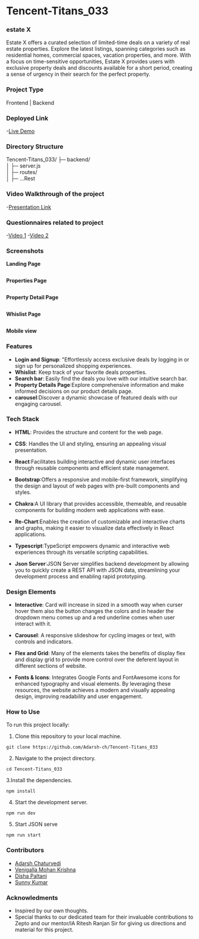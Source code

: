 # Tencent-Titans_033

### estate X

Estate X offers a curated selection of limited-time deals on a variety of real estate properties. Explore the latest listings, spanning categories such as residential homes, commercial spaces, vacation properties, and more. With a focus on time-sensitive opportunities, Estate X provides users with exclusive property deals and discounts available for a short period, creating a sense of urgency in their search for the perfect property.

### Project Type

Frontend | Backend

### Deployed Link

-[Live Demo ](https://estate-x.netlify.app/)

### Directory Structure

Tencent-Titans_033/
├─ backend/  
│ ├─ server.js  
│ ├─ routes/  
│
├─ ...Rest

### Video Walkthrough of the project

-[Presentation Link]()

### Questionnaires related to project

-[Video 1]() -[Video 2]()

### Screenshots

**Landing Page**

<img src="./src/assets/Images/Landing-1.png" alt="">

**Properties Page**

<img src="./src/assets/Images/property.png" alt="">

**Property Detail Page**

<img src="./src/assets/Images/propertyDetails.png" alt="">

**Whislist Page**

<img src="./src/assets/Images/Wishlist.png" alt="">

**Mobile view**
<img src="./src/assets/Images/Mobile view.png" alt="">

### Features

- **Login and Signup**: "Effortlessly access exclusive deals by logging in or sign up for personalized shopping experiences.
- **Whislist**: Keep track of your favorite deals properties.
- **Search bar**: Easily find the deals you love with our intuitive search bar.
- **Property Details Page**:Explore comprehensive information and make informed decisions on our product details page.
- **carousel**:Discover a dynamic showcase of featured deals with our engaging carousel.

### Tech Stack

- **HTML**: Provides the structure and content for the web page.
- **CSS**: Handles the UI and styling, ensuring an appealing visual presentation.
- **React**:Facilitates building interactive and dynamic user interfaces through reusable components and efficient state management.

- **Bootstrap**:Offers a responsive and mobile-first framework, simplifying the design and layout of web pages with pre-built components and styles.
- **Chakra**:A UI library that provides accessible, themeable, and reusable components for building modern web applications with ease.
- **Re-Chart**:Enables the creation of customizable and interactive charts and graphs, making it easier to visualize data effectively in React applications.
- **Typescript**:TypeScript empowers dynamic and interactive web experiences through its versatile scripting capabilities.
- **Json Server**:JSON Server simplifies backend development by allowing you to quickly create a REST API with JSON data, streamlining your development process and enabling rapid prototyping.

### Design Elements

- **Interactive**: Card will increase in sized in a smooth way when curser hover them also the button changes the colors and in header the dropdown menu comes up and a red underline comes when user interact with it.

- **Carousel**: A responsive slideshow for cycling images or text, with controls and indicators.

- **Flex and Grid**: Many of the elements takes the benefits of display flex and display grid to provide more control over the deferent layout in different sections of website.

- **Fonts & Icons**: Integrates Google Fonts and FontAwesome icons for enhanced typography and visual elements. By leveraging these resources, the website achieves a modern and visually appealing design, improving readability and user engagement.

### How to Use

To run this project locally:

1. Clone this repository to your local machine.

```
git clone https://github.com/Adarsh-ch/Tencent-Titans_033

```

2. Navigate to the project directory.

```
cd Tencent-Titans_033

```

3.Install the dependencies.

```
npm install

```

4. Start the development server.

```
npm run dev

```

5. Start JSON serve

```
npm run start

```

### Contributors

- [Adarsh Chaturvedi](https://github.com/Adarsh-ch)
- [ Venigalla Mohan Krishna](https://github.com/mohankrish1)
- [Disha Paltani](https://github.com/DishaPaltani)
- [ Sunny Kumar](https://github.com/aniyant)

### Acknowledments

- Inspired by our own thoughts.
- Special thanks to our dedicated team for their invaluable contributions to Zepto and our mentor/IA Ritesh Ranjan Sir for giving us directions and material for this project.
